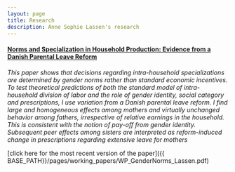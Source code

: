 ```yaml
---
layout: page
title: Research
description: Anne Sophie Lassen's research
---
```




#### <u>Norms and Specialization in Household Production: Evidence from a Danish Parental Leave Reform</u>
*This paper shows that decisions regarding intra-household specializations are determined by
gender norms rather than standard economic incentives. To test theoretical predictions of
both the standard model of intra-household division of labor and the role of gender identity,
social category and prescriptions, I use variation from a Danish parental leave reform. I
find large and homogeneous effects among mothers and virtually unchanged behavior among
fathers, irrespective of relative earnings in the household. This is consistent with the notion
of pay-off from gender identity. Subsequent peer effects among sisters are interpreted as
reform-induced change in prescriptions regarding extensive leave for mothers*

[click here for the most recent version of the paper]({{ BASE_PATH}}/pages/working_papers/WP_GenderNorms_Lassen.pdf)


<!-- Note: this is how to write a comment in HTML. Everything in here won't show up on your webpage.-->

<!--
To increase the size of the title, use fewer # in front of the paper title.
To decrease the size of the title, use more #. 
To remove the italics, remove the * before and after the description
To remove the underline from the title, remove the <u> tags (<u> and </u>)
-->